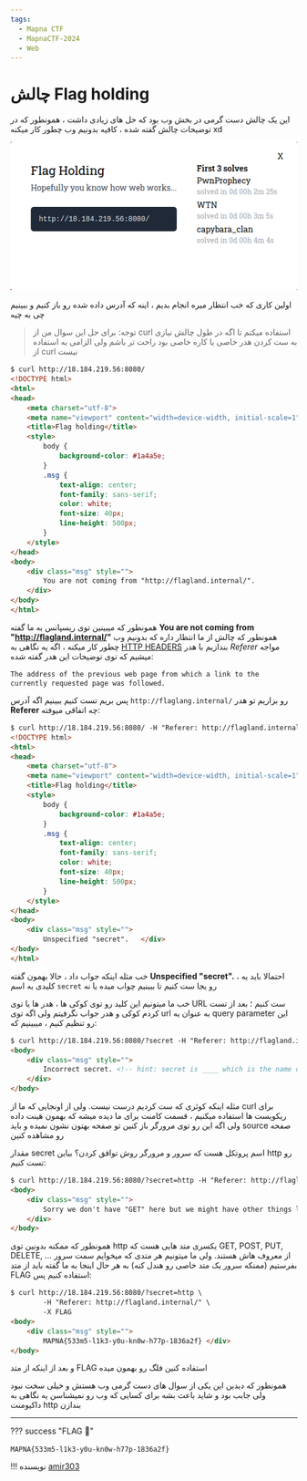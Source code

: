 ```yaml
---
tags:
  - Mapna CTF
  - MapnaCTF-2024
  - Web
---
```



# چالش Flag holding
این یک چالش دست گرمی در بخش وب بود که حل های زیادی داشت ، همونطور که در توضیحات  چالش گفته شده ، کافیه بدونیم وب چطور کار میکنه xd 
<center>

![flag-holding.png](./flag-holding.png)

</center>

اولین کاری که خب انتظار میره انجام بدیم ، اینه که آدرس داده شده رو باز کنیم و ببینیم چی به چیه

> توجه: برای حل این سوال من از curl استفاده میکنم تا اگه در طول چالش نیازی به ست کردن هدر خاصی یا کاره خاصی بود راحت تر باشم ولی الزامی به استفاده از curl نیست

```html
$ curl http://18.184.219.56:8080/
<!DOCTYPE html>
<html>
<head>
	<meta charset="utf-8">
	<meta name="viewport" content="width=device-width, initial-scale=1">
	<title>Flag holding</title>
	<style>
		body {
			background-color: #1a4a5e;
		}
		.msg {
			text-align: center;
			font-family: sans-serif;
			color: white;
			font-size: 40px;
			line-height: 500px;
		}
	</style>
</head>
<body>
	<div class="msg" style="">
		You are not coming from "http://flagland.internal/".
    </div>
</body>
</html>
```
همونطور که میبینین توی ریسپانس به ما گفته **You are not coming from "http://flagland.internal/"**
همونطور که چالش از ما انتظار داره که بدونیم وب چطور کار میکنه ، اگه یه نگاهی به [HTTP HEADERS](https://developer.mozilla.org/en-US/docs/Web/HTTP/Headers) بندازیم با هدر *Referer* مواجه میشیم که توی توضیحات این هدر گفته شده:
```
The address of the previous web page from which a link to the currently requested page was followed.
```
پس بریم تست کنیم ببینیم اگه آدرس `http://flaglang.internal/` رو بزاریم تو هدر **Referer** چه اتفاقی میوفته:

```html
$ curl http://18.184.219.56:8080/ -H "Referer: http://flagland.internal/"
<!DOCTYPE html>
<html>
<head>
	<meta charset="utf-8">
	<meta name="viewport" content="width=device-width, initial-scale=1">
	<title>Flag holding</title>
	<style>
		body {
			background-color: #1a4a5e;
		}
		.msg {
			text-align: center;
			font-family: sans-serif;
			color: white;
			font-size: 40px;
			line-height: 500px;
		}
	</style>
</head>
<body>
	<div class="msg" style="">
		Unspecified "secret".	</div>
</body>
</html>
```

خب مثله اینکه جواب داد ، حالا بهمون گفته **Unspecified "secret".** ، احتمالا باید یه کلیدی به اسم `secret` رو یجا ست کنیم تا ببینیم چواب میده یا نه

خب ما میتونیم این کلید رو توی کوکی ها ، هدر ها یا توی URL ست کنیم ؛ بعد از تست کردم کوکی و هدر جواب نگرفیتم ولی اگه توی  url به عنوان یه query parameter این رو تنظیم کنیم ، میبینیم که:

```html
$ curl http://18.184.219.56:8080/?secret -H "Referer: http://flagland.internal/"
<body>
	<div class="msg" style="">
		Incorrect secret. <!-- hint: secret is ____ which is the name of the protocol that both this server and your browser agrees on... -->
    </div>
</body>
```

مثله اینکه کوئری که ست کردیم درست نیست. ولی از اونجایی که ما از curl برای ریکویست ها استفاده میکنیم ، قسمت کامنت برای ما دیده میشه که بهمون هینت داده ولی اگه این رو توی مرورگر باز کنین تو صفحه بهتون نشون نمیده و باید source صفحه رو مشاهده کنین

مقدار secret اسم پروتکل هست که سرور و مرورگر روش توافق کردن؟
بیاین http رو تست کنیم:

```html
$ curl http://18.184.219.56:8080/?secret=http -H "Referer: http://flagland.internal/"
<body>
	<div class="msg" style="">
		Sorry we don't have "GET" here but we might have other things like "FLAG".
    </div>
</body>
```

همونطور که ممکنه بدونین توی http یکسری متد هایی هست که GET, POST, PUT, DELETE, ... از معروف هاش هستند.
ولی ما میتونیم هر متدی که میخوایم سمت سرور بفرستیم (ممنکه سرور یک متد خاصی رو هندل کنه)  به هر حال اینجا به ما گفته باید از متد FLAG استفاده کنیم
پس:

```html
$ curl http://18.184.219.56:8080/?secret=http \
        -H "Referer: http://flagland.internal/" \
        -X FLAG
<body>
	<div class="msg" style="">
		MAPNA{533m5-l1k3-y0u-kn0w-h77p-1836a2f}	</div>
</body>
```

و بعد از اینکه از متد FLAG استفاده کنین فلگ رو بهمون میده

همونطور که دیدین این یکی از سوال های دست گرمی وب هستش و خیلی سخت نبود ولی جابب بود و شاید باعث بشه برای کسایی که وب رو نمیشناسن یه نگاهی به داکیومنت http بندازن

---
??? success "FLAG :triangular_flag_on_post:"
    <div dir="ltr">`MAPNA{533m5-l1k3-y0u-kn0w-h77p-1836a2f}`</div>


!!! نویسنده
    [amir303](https://x.com/amir3O3)

